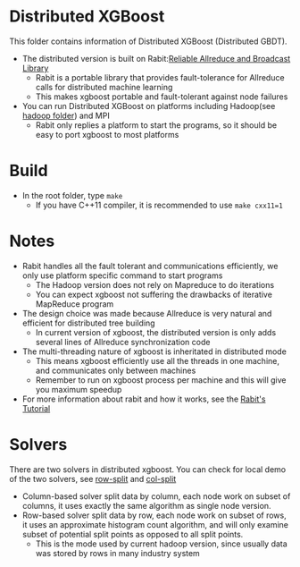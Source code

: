 Distributed XGBoost
======
This folder contains information of Distributed XGBoost (Distributed GBDT).

* The distributed version is built on Rabit:[Reliable Allreduce and Broadcast Library](https://github.com/dmlc/rabit)
  - Rabit is a portable library that provides fault-tolerance for Allreduce calls for distributed machine learning  
  - This makes xgboost portable and fault-tolerant against node failures
* You can run Distributed XGBoost on platforms including Hadoop(see [hadoop folder](hadoop)) and MPI
  - Rabit only replies a platform to start the programs, so it should be easy to port xgboost to most platforms

Build
=====
* In the root folder, type ```make```
  - If you have C++11 compiler, it is recommended to use ```make cxx11=1```

Notes
====
* Rabit handles all the fault tolerant and communications efficiently, we only use platform specific command to start programs
  - The Hadoop version does not rely on Mapreduce to do iterations
  - You can expect xgboost not suffering the drawbacks of iterative MapReduce program
* The design choice was made because Allreduce is very natural and efficient for distributed tree building
  - In current version of xgboost, the distributed version is only adds several lines of Allreduce synchronization code
* The multi-threading nature of xgboost is inheritated in distributed mode
  - This means xgboost efficiently use all the threads in one machine, and communicates only between machines
  - Remember to run on xgboost process per machine and this will give you maximum speedup
* For more information about rabit and how it works, see the [Rabit's Tutorial](https://github.com/dmlc/rabit/tree/master/guide)

Solvers
=====
There are two solvers in distributed xgboost. You can check for local demo of the two solvers, see [row-split](row-split) and [col-split](col-split)
  * Column-based solver split data by column, each node work on subset of columns, 
    it uses exactly the same algorithm as single node version.
  * Row-based solver split data by row, each node work on subset of rows,
    it uses an approximate histogram count algorithm, and will only examine subset of 
    potential split points as opposed to all split points.
    - This is the mode used by current hadoop version, since usually data was stored by rows in many industry system
    
